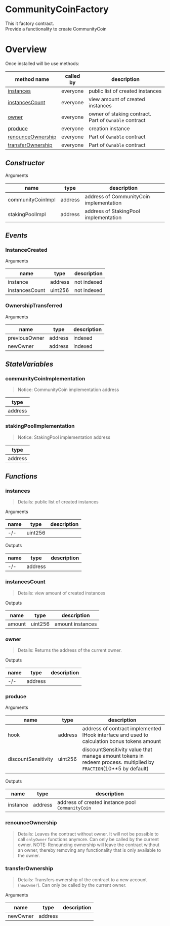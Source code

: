 # CommunityCoinFactory

This it factory contract.<br>Provide a functionality to create CommunityCoin

# Overview

Once installed will be use methods:

| **method name** | **called by** | **description** |
|-|-|-|
|<a href="#instances">instances</a>|everyone|public list of created instances|
|<a href="#instancescount">instancesCount</a>|everyone|view amount of created instances|
|<a href="#owner">owner</a>|everyone|owner of staking contract. Part of `Ownable` contract|
|<a href="#produce">produce</a>|everyone|creation instance|
|<a href="#renounceownership">renounceOwnership</a>|everyone|Part of `Ownable` contract|
|<a href="#transferownership">transferOwnership</a>|everyone|Part of `Ownable` contract|
## *Constructor*


Arguments

| **name** | **type** | **description** |
|-|-|-|
| communityCoinImpl | address | address of CommunityCoin implementation |
| stakingPoolImpl | address | address of StakingPool implementation |



## *Events*
### InstanceCreated

Arguments

| **name** | **type** | **description** |
|-|-|-|
| instance | address | not indexed |
| instancesCount | uint256 | not indexed |



### OwnershipTransferred

Arguments

| **name** | **type** | **description** |
|-|-|-|
| previousOwner | address | indexed |
| newOwner | address | indexed |



## *StateVariables*
### communityCoinImplementation

> Notice: CommunityCoin implementation address


| **type** |
|-|
|address|



### stakingPoolImplementation

> Notice: StakingPool implementation address


| **type** |
|-|
|address|



## *Functions*
### instances

> Details: public list of created instances

Arguments

| **name** | **type** | **description** |
|-|-|-|
| -/- | uint256 |  |

Outputs

| **name** | **type** | **description** |
|-|-|-|
| -/- | address |  |



### instancesCount

> Details: view amount of created instances

Outputs

| **name** | **type** | **description** |
|-|-|-|
| amount | uint256 | amount instances |



### owner

> Details: Returns the address of the current owner.

Outputs

| **name** | **type** | **description** |
|-|-|-|
| -/- | address |  |



### produce

Arguments

| **name** | **type** | **description** |
|-|-|-|
| hook | address | address of contract implemented IHook interface and used to calculation bonus tokens amount |
| discountSensitivity | uint256 | discountSensitivity value that manage amount tokens in redeem process. multiplied by `FRACTION`(10**5 by default) |

Outputs

| **name** | **type** | **description** |
|-|-|-|
| instance | address | address of created instance pool `CommunityCoin` |



### renounceOwnership

> Details: Leaves the contract without owner. It will not be possible to call `onlyOwner` functions anymore. Can only be called by the current owner. NOTE: Renouncing ownership will leave the contract without an owner, thereby removing any functionality that is only available to the owner.



### transferOwnership

> Details: Transfers ownership of the contract to a new account (`newOwner`). Can only be called by the current owner.

Arguments

| **name** | **type** | **description** |
|-|-|-|
| newOwner | address |  |


